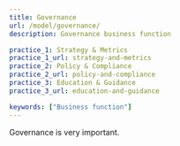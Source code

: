 ```yaml
---
title: Governance
url: /model/governance/
description: Governance business function

practice_1: Strategy & Metrics
practice_1_url: strategy-and-metrics
practice_2: Policy & Compliance
practice_2_url: policy-and-compliance
practice_3: Education & Guidance
practice_3_url: education-and-guidance

keywords: ["Business function"]
---
```


Governance is very important.
